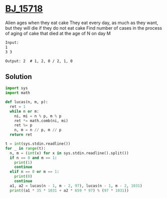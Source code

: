# [BJ_15718](https://acmicpc.net/problem/15718)

Alien ages when they eat cake
They eat every day, as much as they want, but they will die if they do not eat cake
Find number of cases in the process of aging of cake that died at the age of N on day M

```txt
Input:
1
3 3

Output: 2  # 1, 2, 0 / 2, 1, 0
```

## Solution

```py
import sys
import math

def lucas(n, m, p):
  ret = 1
  while n or m:
    ni, mi = n % p, m % p
    ret *= math.comb(ni, mi)
    ret %= p
    n, m = n // p, m // p
  return ret

t = int(sys.stdin.readline())
for _ in range(t):
  n, m = (int(x) for x in sys.stdin.readline().split())
  if n == 0 and m == 1:
    print(1)
    continue
  elif n == 0 or m == 1:
    print(0)
    continue
  a1, a2 = lucas(n - 1, m - 2, 97), lucas(n - 1, m - 2, 1031)
  print((a1 * 35 * 1031 + a2 * 659 * 97) % (97 * 1031))
```
